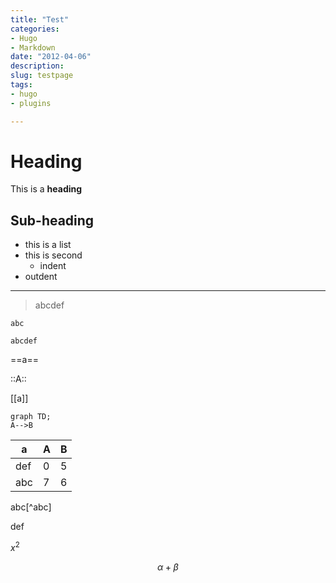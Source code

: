```yaml
---
title: "Test"
categories:
- Hugo
- Markdown
date: "2012-04-06"
description:
slug: testpage
tags:
- hugo
- plugins

---
```


# Heading

This is a **heading**

## Sub-heading

- this is a list
- this is second
  - indent
- outdent

---

> abcdef

`abc`

```
abcdef
```

==a==

::A::

[[a]]

```mermaid
graph TD;
A-->B
```

|a|    A | B |
|---|---|---|
|def|  0|  5|
|abc|  7|  6|

abc[^abc]

def

[1]: What?

$x^2$

$$
\alpha+\beta
$$